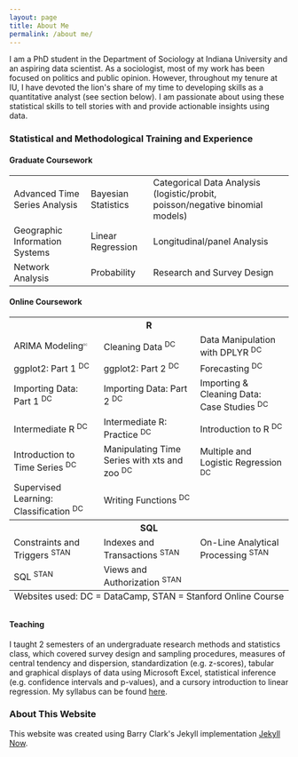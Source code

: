 ```yaml
---
layout: page
title: About Me
permalink: /about me/
---
```


I am a PhD student in the Department of Sociology at Indiana University and an aspiring data scientist. As a sociologist, most of my work has been focused on politics and public opinion. However, throughout my tenure at IU, I have devoted the lion's share of my time to developing skills as a quantitative analyst (see section below). I am passionate about using these statistical skills to tell stories with and provide actionable insights using data.  

### Statistical and Methodological Training and Experience
#### Graduate Coursework
<table class="tg">
  <tr>
    <td> Advanced Time Series Analysis </td>
    <td> Bayesian Statistics </td>
    <td> Categorical Data Analysis (logistic/probit, poisson/negative binomial models) </td> 
  </tr>
    <td> Geographic Information Systems </td>
    <td> Linear Regression </td>
    <td> Longitudinal/panel Analysis </td>   
  <tr>
    <td> Network Analysis </td>  
    <td> Probability </td>    
    <td> Research and Survey Design </td>
  </tr>
</table>

#### Online Coursework
<table class="tg">
<caption align="bottom"> Websites used: DC = DataCamp, STAN = Stanford Online Course </caption>
  <tr>
    <th class="tg-us36" colspan="3"> R </th>
  </tr>
  <tr>
    <td class="tg-us36"> ARIMA Modeling<sup style="font-size: 5px">DC</sup> </td>
    <td class="tg-us36"> Cleaning Data <sup>DC</sup> </td>
    <td class="tg-us36"> Data Manipulation with DPLYR <sup>DC</sup> </td>
  </tr>
  <tr>
    <td class="tg-us36"> ggplot2: Part 1 <sup>DC</sup></td>
    <td class="tg-us36"> ggplot2: Part 2 <sup>DC</sup></td>
    <td class="tg-us36"> Forecasting <sup>DC</sup></td>
  </tr>
  <tr>
    <td class="tg-yw4l"> Importing Data: Part 1 <sup>DC</sup></td>
    <td class="tg-yw4l"> Importing Data: Part 2 <sup>DC</sup></td>
    <td class="tg-yw4l"> Importing & Cleaning Data: Case Studies <sup>DC</sup></td>
  </tr>
  <tr>
    <td class="tg-yw4l"> Intermediate R <sup>DC</sup></td>
    <td class="tg-yw4l"> Intermediate R: Practice <sup>DC</sup></td>
    <td class="tg-yw4l"> Introduction to R <sup>DC</sup></td>
  </tr>
  <tr>
    <td class="tg-yw4l"> Introduction to Time Series <sup>DC</sup></td>
    <td class="tg-yw4l"> Manipulating Time Series with xts and zoo <sup>DC</sup></td>
    <td class="tg-yw4l"> Multiple and Logistic Regression <sup>DC</sup></td>
  </tr>
   <tr>
    <td class="tg-yw4l"> Supervised Learning: Classification <sup>DC</sup></td>
    <td class="tg-yw4l"> Writing Functions <sup>DC</sup></td>
    <td class="tg-yw4l"></td>
  </tr>
  <tr>
    <th class="tg-yw4l" colspan="3"> SQL </th>
  </tr>
  <tr>
    <td class="tg-yw4l"> Constraints and Triggers <sup>STAN</sup></td>
    <td class="tg-yw4l"> Indexes and Transactions <sup>STAN</sup></td>
    <td class="tg-yw4l"> On-Line Analytical Processing <sup>STAN</sup></td>
  </tr>
  <tr>
    <td class="tg-yw4l"> SQL <sup>STAN</sup></td>
    <td class="tg-yw4l"> Views and Authorization <sup>STAN</sup></td>
  </tr> 
</table>

#### Teaching
I taught 2 semesters of an undergraduate research methods and statistics class, which covered survey design and sampling procedures, measures of central tendency and dispersion, standardization (e.g. z-scores), tabular and graphical displays of data using Microsoft Excel, statistical inference (e.g. confidence intervals and p-values), and a cursory introduction to linear regression. My syllabus can be found [here](https://iu.app.box.com/file/283732193861).

### About This Website
This website was created using Barry Clark's Jekyll implementation [Jekyll Now](https://github.com/barryclark/jekyll-now). 
